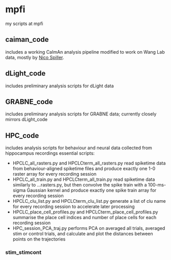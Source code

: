 # mpfi
my scripts at mpfi

## caiman_code
includes a working CaImAn analysis pipeline modified to work on Wang Lab data, mostly by [Nico Spiller](https://github.com/nspiller).

## dLight_code
includes preliminary analysis scripts for dLight data

## GRABNE_code 
includes preliminary analysis scripts for GRABNE data; currently closely mirrors dLight_code 

## HPC_code
includes analysis scripts for behaviour and neural data collected from hippocampus recordings
essential scripts:
- HPCLC_all_rasters.py and HPCLCterm_all_rasters.py read spiketime data from behaviour-aligned spiketime files and produce exactly one 1-0 raster array for every recording session
- HPCLC_all_train.py and HPCLCterm_all_train.py read spiketime data similarly to ...rasters.py, but then convolve the spike train with a 100-ms-sigma Gaussian kernel and produce exactly one spike train array for every recording session
- HPCLC_clu_list.py and HPCLCterm_clu_list.py generate a list of clu name for every recording session to accelerate later processing
- HPCLC_place_cell_profiles.py and HPCLCterm_place_cell_profiles.py summarise the place cell indices and number of place cells for each recording session
- HPC_session_PCA_traj.py performs PCA on averaged all trials, averaged stim or control trials, and calculate and plot the distances between points on the trajectories
### stim_stimcont

